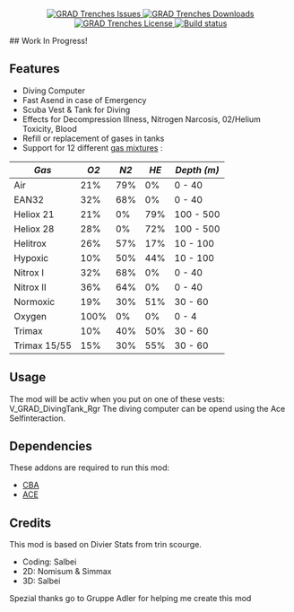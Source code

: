 <p align="center">
    <a href="https://github.com/gruppe-adler/grad_enhancedDiving/issues">
        <img src="https://img.shields.io/github/issues-raw/gruppe-adler/grad_enhancedDiving.svg?style=flat-square&label=Issues" alt="GRAD Trenches Issues">
    </a>
    <a href="https://github.com/gruppe-adler/grad_enhancedDiving/releases">
        <img src="https://img.shields.io/github/downloads/gruppe-adler/grad_enhancedDiving/total.svg?style=flat-square&label=Downloads" alt="GRAD Trenches Downloads">
    </a>
    <a href="https://github.com/gruppe-adler/grad_enhancedDiving/blob/master/LICENSE">
        <img src="https://img.shields.io/badge/License-GPLv2-red.svg?style=flat-square" alt="GRAD Trenches License">
    </a>
    <a href="https://travis-ci.org/gruppe-adler/grad_enhancedDiving">
        <img src="https://travis-ci.org/gruppe-adler/grad_enhancedDiving.svg?branch=master" alt="Build status">
    </a>
</p>
 ## Work In Progress!

 ## Features
 - Diving Computer
 - Fast Asend in case of Emergency
 - Scuba Vest & Tank for Diving
 - Effects for Decompression Illness, Nitrogen Narcosis, 02/Helium Toxicity, Blood
 - Refill or replacement of gases in tanks
 - Support for 12 different [gas mixtures](https://en.wikipedia.org/wiki/Breathing_gas#Common_diving_breathing_gases) :

*Gas*				| *O2*			| *N2*			| *HE*   	| *Depth (m)*     
--------------------|---------------|---------------|-----------|--------------------
Air 				| 21% 			| 79%			| 0%		| 0 - 40		
EAN32 				| 32% 			| 68% 			| 0%		| 0 - 40		
Heliox 21 			| 21% 			| 0% 			| 79%		| 100 - 500		
Heliox 28 			| 28% 			| 0% 			| 72%		| 100 - 500		
Helitrox			| 26% 			| 57% 			| 17%		| 10 - 100		
Hypoxic				| 10% 			| 50% 			| 44%		| 10 - 100		
Nitrox I 			| 32% 			| 68% 			| 0%		| 0 - 40		
Nitrox II 			| 36% 			| 64% 			| 0% 		| 0 - 40		
Normoxic			| 19% 			| 30% 			| 51%		| 30 - 60		
Oxygen 				| 100%			| 0% 			| 0%		| 0 - 4
Trimax 				| 10% 			| 40% 			| 50%		| 30 - 60		
Trimax 15/55 		| 15% 			| 30% 			| 55%		| 30 - 60		

 ## Usage
 The mod will be activ when you put on one of these vests: V_GRAD_DivingTank_Rgr
 The diving computer can be opend using the Ace Selfinteraction.

 ## Dependencies
 These addons are required to run this mod:

 - [CBA](https://github.com/CBATeam/CBA_A3/releases)
 - [ACE](https://github.com/acemod/ACE3/releases)

 ## Credits

 This mod is based on Divier Stats from trin scourge.

 - Coding: Salbei
 - 2D: Nomisum & Simmax
 - 3D: Salbei

Spezial thanks go to Gruppe Adler for helping me create this mod
